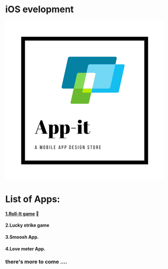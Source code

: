 # iOS evelopment

![](/images/app-it.white.png "Appit logo")

# List of Apps:
#### [1.Roll-It game](https://github.com/geekMe1982/iOS_development/tree/master/rolll_it) :iphone:
#### 2.Lucky strike game
#### 3.Smoosh App.
#### 4.Love meter App.



### there's more to come ....
